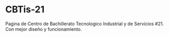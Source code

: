 # CBTis-21
Pagina de Centro de Bachillerato Tecnologico Industrial y de Servicios #21. Con mejor diseño y funcionamiento. 
